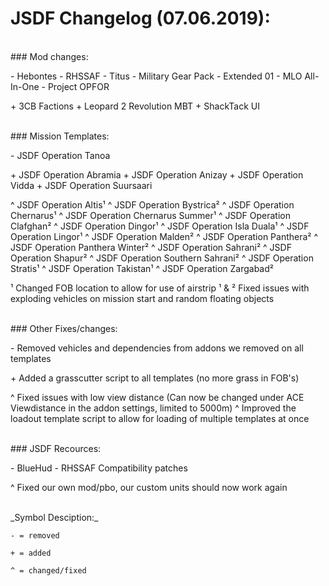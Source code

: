 # JSDF Changelog (07.06.2019):

<br>
### Mod changes:

\- Hebontes
\- RHSSAF
\- Titus
\- Military Gear Pack \- Extended 01
\- MLO All\-In\-One
\- Project OPFOR

\+ 3CB Factions
\+ Leopard 2 Revolution MBT
\+ ShackTack UI

<br>
### Mission Templates: 

\- JSDF Operation Tanoa 


\+ JSDF Operation Abramia
\+ JSDF Operation Anizay
\+ JSDF Operation Vidda
\+ JSDF Operation Suursaari


^ JSDF Operation Altis¹
^ JSDF Operation Bystrica²
^ JSDF Operation Chernarus¹
^ JSDF Operation Chernarus Summer¹
^ JSDF Operation Clafghan²
^ JSDF Operation Dingor¹
^ JSDF Operation Isla Duala¹
^ JSDF Operation Lingor¹
^ JSDF Operation Malden²
^ JSDF Operation Panthera²
^ JSDF Operation Panthera Winter²
^ JSDF Operation Sahrani²
^ JSDF Operation Shapur²
^ JSDF Operation Southern Sahrani²
^ JSDF Operation Stratis¹
^ JSDF Operation Takistan¹
^ JSDF Operation Zargabad²


¹ Changed FOB location to allow for use of airstrip
¹ & ² Fixed issues with exploding vehicles on mission start and random floating objects

<br>
### Other Fixes/changes:

\- Removed vehicles and dependencies from addons we removed on all templates

\+ Added a grasscutter script to all templates (no more grass in FOB's)

^ Fixed issues with low view distance (Can now be changed under ACE Viewdistance in the addon settings, limited to 5000m)
^ Improved the loadout template script to allow for loading of multiple templates at once

<br>
### JSDF Recources:

\- BlueHud
\- RHSSAF Compatibility patches


^ Fixed our own mod/pbo, our custom units should now work again 

<br>
_Symbol Desciption:_

```
- = removed

+ = added

^ = changed/fixed
```
